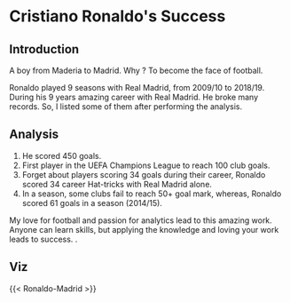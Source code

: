 # Cristiano Ronaldo's Success

## Introduction
A boy from Maderia to Madrid. Why ?
To become the face of football.<!--more-->

Ronaldo played 9 seasons with Real Madrid, from 2009/10 to 2018/19. During his 9 years amazing career with Real Madrid.
He broke many records. So, I listed some of them after performing the analysis.

## Analysis



1) He scored 450 goals.
2) First player in the UEFA Champions League to reach 100 club goals.
3) Forget about players scoring 34 goals during their career, Ronaldo scored 34 career Hat-tricks with Real Madrid alone.
4) In a season, some clubs fail to reach 50+ goal mark, whereas, Ronaldo scored 61 goals in a season (2014/15).

My love for football and passion for analytics lead to this amazing work. Anyone can learn skills, but applying the knowledge and loving your work leads to success.
.

## Viz
{{< Ronaldo-Madrid >}}

